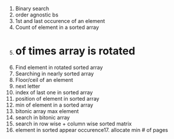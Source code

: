 1. Binary search
2. order agnostic bs
3. 1st and last occurence of an element
4. Count of element in a sorted array
5. # of times array is rotated
6. Find element in rotated sorted array
7. Searching in nearly sorted array
8. Floor/ceil of an element
9. next letter
10. index of last one in sorted array
11. position of element in sorted array
12. min of element in a sorted array
13. bitonic array max element
14. search in bitonic array
15. search in row wise + column wise sorted matrix
16. element in sorted appear occurence17. allocate min # of pages
